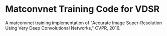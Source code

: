 # Matconvnet Training Code for VDSR
A matconvnet training implementation of "Accurate Image Super-Resolution Using Very Deep Convolutional Networks," CVPR, 2016.
